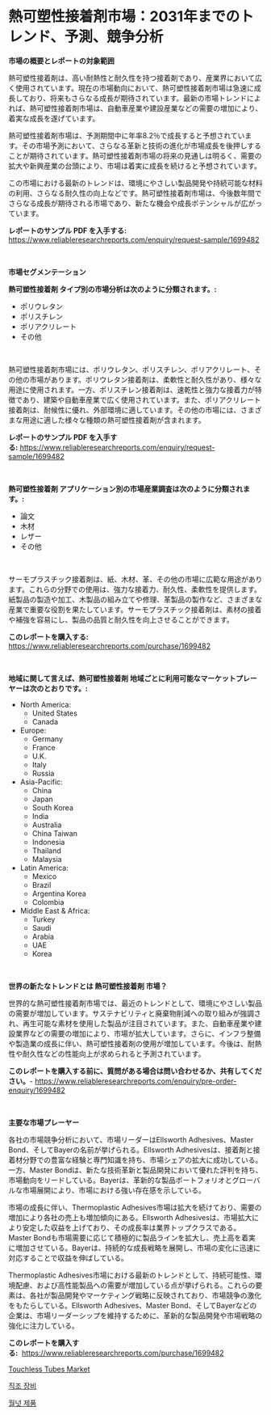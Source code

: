 <p><h1>熱可塑性接着剤市場：2031年までのトレンド、予測、競争分析</h1></p><p><strong>市場の概要とレポートの対象範囲</strong></p>
<p><p>熱可塑性接着剤は、高い耐熱性と耐久性を持つ接着剤であり、産業界において広く使用されています。現在の市場動向において、熱可塑性接着剤市場は急速に成長しており、将来もさらなる成長が期待されています。最新の市場トレンドによれば、熱可塑性接着剤市場は、自動車産業や建設産業などの需要の増加により、着実な成長を遂げています。</p><p>熱可塑性接着剤市場は、予測期間中に年率8.2％で成長すると予想されています。その市場予測において、さらなる革新と技術の進化が市場成長を後押しすることが期待されています。熱可塑性接着剤市場の将来の見通しは明るく、需要の拡大や新興産業の台頭により、市場は着実に成長を続けると予想されています。</p><p>この市場における最新のトレンドは、環境にやさしい製品開発や持続可能な材料の利用、さらなる耐久性の向上などです。熱可塑性接着剤市場は、今後数年間でさらなる成長が期待される市場であり、新たな機会や成長ポテンシャルが広がっています。</p></p>
<p><strong>レポートのサンプル PDF を入手する:</strong> <a href="https://www.reliableresearchreports.com/enquiry/request-sample/1699482">https://www.reliableresearchreports.com/enquiry/request-sample/1699482</a></p>
<p>&nbsp;</p>
<p><strong>市場セグメンテーション</strong></p>
<p><strong>熱可塑性接着剤 タイプ別の市場分析は次のように分類されます。:</strong></p>
<p><ul><li>ポリウレタン</li><li>ポリスチレン</li><li>ポリアクリレート</li><li>その他</li></ul></p>
<p>&nbsp;</p>
<p><p>熱可塑性接着剤市場には、ポリウレタン、ポリスチレン、ポリアクリレート、その他の市場があります。ポリウレタン接着剤は、柔軟性と耐久性があり、様々な用途に使用されます。一方、ポリスチレン接着剤は、速乾性と強力な接着力が特徴であり、建築や自動車産業で広く使用されています。また、ポリアクリレート接着剤は、耐候性に優れ、外部環境に適しています。その他の市場には、さまざまな用途に適した様々な種類の熱可塑性接着剤が含まれます。</p></p>
<p><strong>レポートのサンプル PDF を入手する:</strong>&nbsp;<a href="https://www.reliableresearchreports.com/enquiry/request-sample/1699482">https://www.reliableresearchreports.com/enquiry/request-sample/1699482</a></p>
<p>&nbsp;</p>
<p><strong> 熱可塑性接着剤 アプリケーション別の市場産業調査は次のように分類されます。:</strong></p>
<p><ul><li>論文</li><li>木材</li><li>レザー</li><li>その他</li></ul></p>
<p>&nbsp;</p>
<p><p>サーモプラスチック接着剤は、紙、木材、革、その他の市場に広範な用途があります。これらの分野での使用は、強力な接着力、耐久性、柔軟性を提供します。紙製品の製造や加工、木製品の組み立てや修理、革製品の製作など、さまざまな産業で重要な役割を果たしています。サーモプラスチック接着剤は、素材の接着や補強を容易にし、製品の品質と耐久性を向上させることができます。</p></p>
<p><strong>このレポートを購入する:</strong>&nbsp; <a href="https://www.reliableresearchreports.com/purchase/1699482">https://www.reliableresearchreports.com/purchase/1699482</a></p>
<p>&nbsp;</p>
<p><strong>地域に関して言えば、熱可塑性接着剤 地域ごとに利用可能なマーケットプレーヤーは次のとおりです。:</strong></p>
<p><ul>
    <li>
        North America:
        <ul>
            <li>United States</li>
            <li>Canada</li>
        </ul>
    </li>
    <li>
        Europe:
        <ul>
            <li>Germany</li>
            <li>France</li>
            <li>U.K.</li>
            <li>Italy</li>
            <li>Russia</li>
        </ul>
    </li>
    <li>
        Asia-Pacific:
        <ul>
            <li>China</li>
            <li>Japan</li>
            <li>South Korea</li>
            <li>India</li>
            <li>Australia</li>
            <li>China Taiwan</li>
            <li>Indonesia</li>
            <li>Thailand</li>
            <li>Malaysia</li>
        </ul>
    </li>
    <li>
        Latin America:
        <ul>
            <li>Mexico</li>
            <li>Brazil</li>
            <li>Argentina Korea</li>
            <li>Colombia</li>
        </ul>
    </li>
    <li>
        Middle East & Africa:
        <ul>
            <li>Turkey</li>
            <li>Saudi</li>
            <li>Arabia</li>
            <li>UAE</li>
            <li>Korea</li>
        </ul>
    </li>
    </ul></p>
<p>&nbsp;</p>
<p><strong>世界の新たなトレンドとは 熱可塑性接着剤 市場？</strong></p>
<p><p>世界的な熱可塑性接着剤市場では、最近のトレンドとして、環境にやさしい製品の需要が増加しています。サステナビリティと廃棄物削減への取り組みが強調され、再生可能な素材を使用した製品が注目されています。また、自動車産業や建設業界などの需要の増加により、市場が拡大しています。さらに、インフラ整備や製造業の成長に伴い、熱可塑性接着剤の使用が増加しています。今後は、耐熱性や耐久性などの性能向上が求められると予測されています。</p></p>
<p><strong>このレポートを購入する前に、質問がある場合は問い合わせるか、共有してください。</strong>- <a href="https://www.reliableresearchreports.com/enquiry/pre-order-enquiry/1699482">https://www.reliableresearchreports.com/enquiry/pre-order-enquiry/1699482</a></p>
<p>&nbsp;</p>
<p><strong>主要な市場プレーヤー</strong></p>
<p><p>各社の市場競争分析において、市場リーダーはEllsworth Adhesives、Master Bond、そしてBayerの名前が挙げられる。Ellsworth Adhesivesは、接着剤と接着材分野での豊富な経験と専門知識を持ち、市場シェアの拡大に成功している。一方、Master Bondは、新たな技術革新と製品開発において優れた評判を持ち、市場動向をリードしている。Bayerは、革新的な製品ポートフォリオとグローバルな市場展開により、市場における強い存在感を示している。</p><p>市場の成長に伴い、Thermoplastic Adhesives市場は拡大を続けており、需要の増加により各社の売上も増加傾向にある。Ellsworth Adhesivesは、市場拡大により安定した収益を上げており、その成長率は業界トップクラスである。Master Bondも市場需要に応じて積極的に製品ラインを拡大し、売上高を着実に増加させている。Bayerは、持続的な成長戦略を展開し、市場の変化に迅速に対応することで収益を伸ばしている。</p><p>Thermoplastic Adhesives市場における最新のトレンドとして、持続可能性、環境配慮、および高性能製品への需要が増加している点が挙げられる。これらの要素は、各社が製品開発やマーケティング戦略に反映されており、市場競争の激化をもたらしている。Ellsworth Adhesives、Master Bond、そしてBayerなどの企業は、市場リーダーシップを維持するために、革新的な製品開発や市場戦略の強化に注力している。</p></p>
<p><strong>このレポートを購入する:</strong>&nbsp;&nbsp;<a href="https://www.reliableresearchreports.com/purchase/1699482">https://www.reliableresearchreports.com/purchase/1699482</a></p>
<p><p><a href="https://github.com/Whitneyboyettebo9kiw7yr13/Market-Research-Report-List-1/blob/main/touchless-tubes-market.md">Touchless Tubes Market</a></p><p><a href="https://github.com/idcefvhkdut6/Market-Research-Report-List-1/blob/main/22558006379.md">직조 장비</a></p><p><a href="https://github.com/royErdmtyan906778/Market-Research-Report-List-1/blob/main/20514956378.md">월넛 제품</a></p></p>